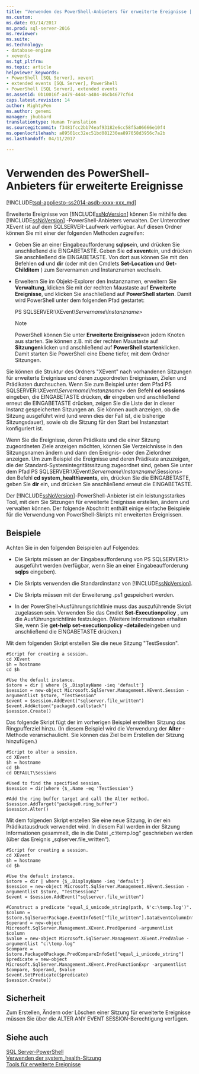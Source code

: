 ```yaml
---
title: "Verwenden des PowerShell-Anbieters für erweiterte Ereignisse | Microsoft-Dokumentation"
ms.custom: 
ms.date: 03/14/2017
ms.prod: sql-server-2016
ms.reviewer: 
ms.suite: 
ms.technology:
- database-engine
- xevents
ms.tgt_pltfrm: 
ms.topic: article
helpviewer_keywords:
- PowerShell [SQL Server], xevent
- extended events [SQL Server], PowerShell
- PowerShell [SQL Server], extended events
ms.assetid: 0b10016f-a479-4444-a484-46cb4677cf64
caps.latest.revision: 14
author: MightyPen
ms.author: genemi
manager: jhubbard
translationtype: Human Translation
ms.sourcegitcommit: f3481fcc2bb74eaf93182e6cc58f5a06666e10f4
ms.openlocfilehash: a89501cc32ec51bd081230ea897058d3956c7a2b
ms.lasthandoff: 04/11/2017

---
```

# <a name="use-the-powershell-provider-for-extended-events"></a>Verwenden des PowerShell-Anbieters für erweiterte Ereignisse
[!INCLUDE[tsql-appliesto-ss2014-asdb-xxxx-xxx_md](../../includes/tsql-appliesto-ss2014-asdb-xxxx-xxx-md.md)]

  Erweiterte Ereignisse von [!INCLUDE[ssNoVersion](../../includes/ssnoversion-md.md)] können Sie mithilfe des [!INCLUDE[ssNoVersion](../../includes/ssnoversion-md.md)] -PowerShell-Anbieters verwalten. Der Unterordner XEvent ist auf dem SQLSERVER-Laufwerk verfügbar. Auf diesen Ordner können Sie mit einer der folgenden Methoden zugreifen:  
  
-   Geben Sie an einer Eingabeaufforderung **sqlps**ein, und drücken Sie anschließend die EINGABETASTE. Geben Sie **cd xevent**ein, und drücken Sie anschließend die EINGABETASTE. Von dort aus können Sie mit den Befehlen **cd** und **dir** (oder mit den Cmdlets **Set-Location** und **Get-Childitem** ) zum Servernamen und Instanznamen wechseln.  
  
-   Erweitern Sie im Objekt-Explorer den Instanznamen, erweitern Sie **Verwaltung**, klicken Sie mit der rechten Maustaste auf **Erweiterte Ereignisse**, und klicken Sie anschließend auf **PowerShell starten**. Damit wird PowerShell unter dem folgenden Pfad gestartet:  
  
     PS SQLSERVER:\XEvent\\*Servername*\\*Instanzname*>  
  
    > [!NOTE]  
    >  PowerShell können Sie unter **Erweiterte Ereignisse**von jedem Knoten aus starten. Sie können z.B. mit der rechten Maustaste auf **Sitzungen**klicken und anschließend auf **PowerShell starten**klicken. Damit starten Sie PowerShell eine Ebene tiefer, mit dem Ordner Sitzungen.  
  
 Sie können die Struktur des Ordners "XEvent" nach vorhandenen Sitzungen für erweiterte Ereignisse und deren zugeordneten Ereignissen, Zielen und Prädikaten durchsuchen. Wenn Sie zum Beispiel unter dem Pfad PS SQLSERVER:\XEvent\\*Servername*\\*Instanzname*> den Befehl **cd sessions** eingeben, die EINGABETASTE drücken, **dir** eingeben und anschließend erneut die EINGABETASTE drücken, zeigen Sie die Liste der in dieser Instanz gespeicherten Sitzungen an. Sie können auch anzeigen, ob die Sitzung ausgeführt wird (und wenn dies der Fall ist, die bisherige Sitzungsdauer), sowie ob die Sitzung für den Start bei Instanzstart konfiguriert ist.  
  
 Wenn Sie die Ereignisse, deren Prädikate und die einer Sitzung zugeordneten Ziele anzeigen möchten, können Sie Verzeichnisse in den Sitzungsnamen ändern und dann den Ereignis- oder den Zielordner anzeigen. Um zum Beispiel die Ereignisse und deren Prädikate anzuzeigen, die der Standard-Systemintegritätssitzung zugeordnet sind, geben Sie unter dem Pfad PS SQLSERVER:\XEvent\\*Servername*\\*Instanzname*\Sessions> den Befehl **cd system_health\events,** ein, drücken Sie die EINGABETASTE, geben Sie **dir** ein, und drücken Sie anschließend erneut die EINGABETASTE.  
  
 Der [!INCLUDE[ssNoVersion](../../includes/ssnoversion-md.md)]-PowerShell-Anbieter ist ein leistungsstarkes Tool, mit dem Sie Sitzungen für erweiterte Ereignisse erstellen, ändern und verwalten können. Der folgende Abschnitt enthält einige einfache Beispiele für die Verwendung von PowerShell-Skripts mit erweiterten Ereignissen.  
  
## <a name="examples"></a>Beispiele  
 Achten Sie in den folgenden Beispielen auf Folgendes:  
  
-   Die Skripts müssen an der Eingabeaufforderung von PS SQLSERVER:\\> ausgeführt werden (verfügbar, wenn Sie an einer Eingabeaufforderung **sqlps** eingeben).  
  
-   Die Skripts verwenden die Standardinstanz von [!INCLUDE[ssNoVersion](../../includes/ssnoversion-md.md)].  
  
-   Die Skripts müssen mit der Erweiterung .ps1 gespeichert werden.  
  
-   In der PowerShell-Ausführungsrichtlinie muss das auszuführende Skript zugelassen sein. Verwenden Sie das Cmdlet **Set-Executionpolicy** , um die Ausführungsrichtlinie festzulegen. (Weitere Informationen erhalten Sie, wenn Sie **get-help set-executionpolicy -detailed**eingeben und anschließend die EINGABETASTE drücken.)  
  
 Mit dem folgenden Skript erstellen Sie die neue Sitzung "TestSession".  
  
```  
#Script for creating a session.  
cd XEvent  
$h = hostname  
cd $h  
  
#Use the default instance.  
$store = dir | where {$_.DisplayName -ieq 'default'}  
$session = new-object Microsoft.SqlServer.Management.XEvent.Session -argumentlist $store, "TestSession"  
$event = $session.AddEvent("sqlserver.file_written")  
$event.AddAction("package0.callstack")  
$session.Create()  
```  
  
 Das folgende Skript fügt der im vorherigen Beispiel erstellten Sitzung das Ringpufferziel hinzu. (In diesem Beispiel wird die Verwendung der **Alter** -Methode veranschaulicht. Sie können das Ziel beim Erstellen der Sitzung hinzufügen.)  
  
```  
#Script to alter a session.  
cd XEvent  
$h = hostname  
cd $h  
cd DEFAULT\Sessions  
  
#Used to find the specified session.  
$session = dir|where {$_.Name -eq 'TestSession'}  
  
#Add the ring buffer target and call the Alter method.  
$session.AddTarget("package0.ring_buffer")  
$session.Alter()  
```  
  
 Mit dem folgenden Skript erstellen Sie eine neue Sitzung, in der ein Prädikatausdruck verwendet wird. In diesem Fall werden in der Sitzung Informationen gesammelt, die in die Datei „c:\temp.log“ geschrieben werden (über das Ereignis „sqlserver.file_written“).  
  
```  
#Script for creating a session.  
cd XEvent  
$h = hostname  
cd $h  
  
#Use the default instance.  
$store = dir | where {$_.DisplayName -ieq 'default'}  
$session = new-object Microsoft.SqlServer.Management.XEvent.Session -argumentlist $store, "TestSession2"  
$event = $session.AddEvent("sqlserver.file_written")  
  
#Construct a predicate "equal_i_unicode_string(path, N'c:\temp.log')".  
$column = $store.SqlServerPackage.EventInfoSet["file_written"].DataEventColumnInfoSet["path"]  
$operand = new-object Microsoft.SqlServer.Management.XEvent.PredOperand -argumentlist $column  
$value = new-object Microsoft.SqlServer.Management.XEvent.PredValue -argumentlist "c:\temp.log"  
$compare = $store.Package0Package.PredCompareInfoSet["equal_i_unicode_string"]  
$predicate = new-object Microsoft.SqlServer.Management.XEvent.PredFunctionExpr -argumentlist $compare, $operand, $value  
$event.SetPredicate($predicate)  
$session.Create()  
```  
  
## <a name="security"></a>Sicherheit  
 Zum Erstellen, Ändern oder Löschen einer Sitzung für erweiterte Ereignisse müssen Sie über die ALTER ANY EVENT SESSION-Berechtigung verfügen.  
  
## <a name="see-also"></a>Siehe auch  
 [SQL Server-PowerShell](../../relational-databases/scripting/sql-server-powershell.md)   
 [Verwenden der system_health-Sitzung](../../relational-databases/extended-events/use-the-system-health-session.md)   
 [Tools für erweiterte Ereignisse](../../relational-databases/extended-events/extended-events-tools.md)  
  
  
